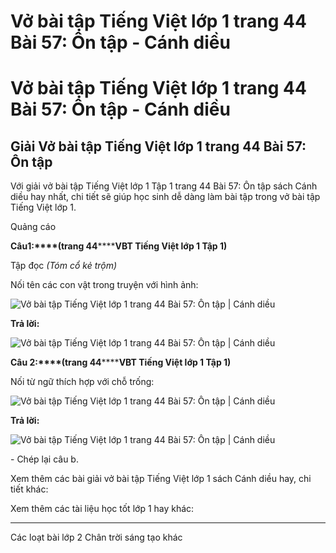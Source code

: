 # Vở bài tập Tiếng Việt lớp 1 trang 44 Bài 57: Ôn tập - Cánh diều

# Vở bài tập Tiếng Việt lớp 1 trang 44 Bài 57: Ôn tập - Cánh diều

## Giải Vở bài tập Tiếng Việt lớp 1 trang 44 Bài 57: Ôn tập

Với giải vở bài tập Tiếng Việt lớp 1 Tập 1 trang 44 Bài 57: Ôn tập sách Cánh diều hay nhất, chi tiết sẽ giúp học sinh dễ dàng làm bài tập trong vở bài tập Tiếng Việt lớp 1.

Quảng cáo

**Câu****1****:****(trang 44********VBT Tiếng Việt lớp 1 Tập 1)**

Tập đọc _(Tóm cổ kẻ trộm)_

Nối tên các con vật trong truyện với hình ảnh:

![Vở bài tập Tiếng Việt lớp 1 trang 44 Bài 57: Ôn tập | Cánh diều](https://www.vietjack.com/vbt-tieng-viet-1-cd/images/bai-57-on-tap-1.png)

**Trả lời:**

![Vở bài tập Tiếng Việt lớp 1 trang 44 Bài 57: Ôn tập | Cánh diều](https://www.vietjack.com/vbt-tieng-viet-1-cd/images/bai-57-on-tap-2.png)

**Câu 2:****(trang 44********VBT Tiếng Việt lớp 1 Tập 1)**

Nối từ ngữ thích hợp với chỗ trống:

![Vở bài tập Tiếng Việt lớp 1 trang 44 Bài 57: Ôn tập | Cánh diều](https://www.vietjack.com/vbt-tieng-viet-1-cd/images/bai-57-on-tap-3.png)

**Trả lời:**

![Vở bài tập Tiếng Việt lớp 1 trang 44 Bài 57: Ôn tập | Cánh diều](https://www.vietjack.com/vbt-tieng-viet-1-cd/images/bai-57-on-tap-4.png)

\- Chép lại câu b. 

Xem thêm các bài giải vở bài tập Tiếng Việt lớp 1 sách Cánh diều hay, chi tiết khác:

Xem thêm các tài liệu học tốt lớp 1 hay khác:

* * *

Các loạt bài lớp 2 Chân trời sáng tạo khác
